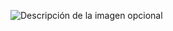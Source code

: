 ![Descripción de la imagen opcional](https://camo.githubusercontent.com/1f7859f5a8fa6e048138841d464c8a2bb00c49546ed1e319bd034f037e369dff/68747470733a2f2f692e6962622e636f2f634657574474662f74636861742e706e67)
